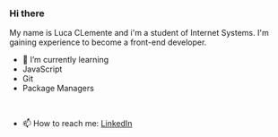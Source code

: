 ### Hi there 
My name is Luca CLemente and i'm a student  of Internet Systems. I'm gaining experience to become a front-end developer. 


- 🌱 I’m currently learning
- JavaScript
- Git
- Package Managers
<br>

- 📫 How to reach me: 
[LinkedIn](https://www.linkedin.com/in/luca-clemente/)



